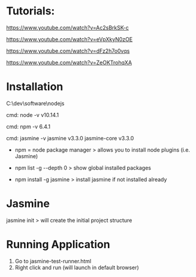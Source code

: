 # Tutorials:
https://www.youtube.com/watch?v=Ac2sBrkSK-c  

https://www.youtube.com/watch?v=eVpXkyN0zOE

https://www.youtube.com/watch?v=dFz2h7o0vqs

https://www.youtube.com/watch?v=ZeOKTrohqXA

#  Installation
C:\dev\software\nodejs

cmd: node -v
v10.14.1

cmd: npm -v
6.4.1

cmd: jasmine -v
jasmine v3.3.0
jasmine-core v3.3.0

* npm =  node package manager 	> allows you to install node plugins (i.e. Jasmine) 

* npm list -g --depth 0 		> show global installed packages

* npm install -g jasmine		> install jasmine if not installed already	


# Jasmine 

jasmine init 				> will create the initial project structure

# Running Application 

1. Go to jasmine-test-runner.html
2. Right click and run (will launch in default browser) 
